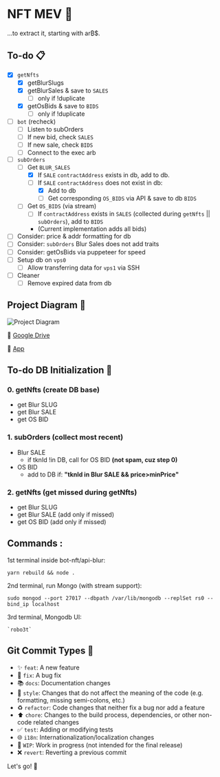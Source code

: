 # NFT MEV :robot:

...to extract it, starting with ar₿$.

## To-do :clipboard:

- [x] `getNfts`
  - [x] getBlurSlugs
  - [x] getBlurSales & save to `SALES`
    - [ ] only if !duplicate
  - [x] getOsBids & save to `BIDS`
    - [ ] only if !duplicate
- [ ] `bot` (recheck)
  - [ ] Listen to subOrders
  - [ ] If new bid, check `SALES`
  - [ ] If new sale, check `BIDS`
  - [ ] Connect to the exec arb
- [ ] `subOrders`
  - [ ] Get `BLUR_SALES`
    - [x] If `SALE` `contractAddress` exists in db, add to db.
    - [ ] If `SALE` `contractAddress` does not exist in db:
      - [x] Add to db
      - [ ] Get corresponding `OS_BIDS` via API & save to db `BIDS`
  - [ ] Get `OS_BIDS` (via stream)
    - [ ] If `contractAddress` exists in `SALES` (collected during `getNfts` || `subOrders`), add to `BIDS`
    - (Current implementation adds all bids)
- [ ] Consider: price & addr formatting for db
- [ ] Consider: `subOrders` Blur Sales does not add traits
- [ ] Consider: getOsBids via puppeteer for speed
- [ ] Setup db on `vps0`
  - [ ] Allow transferring data for `vps1` via SSH
- [ ] Cleaner
  - [ ] Remove expired data from db

## Project Diagram 🔧

![Project Diagram](https://i.gyazo.com/dac07c85761eb9af02413dcc53cbdeb5.png)

📁 [Google Drive](https://drive.google.com/file/d/1Ks5DKz6f9DdRpffOGzYu5gjKxD21WbCk/view?usp=sharing)

🚀 [App](https://app.diagrams.net/#G1Ks5DKz6f9DdRpffOGzYu5gjKxD21WbCk)

## To-do DB Initialization :floppy_disk:

### 0. getNfts (create DB base)
   - get Blur SLUG
   - get Blur SALE
   - get OS   BID

### 1. subOrders (collect most recent)
   - Blur SALE
     - if tknId !in DB, call for OS BID <b>(not spam, cuz step 0)</b>
   - OS   BID
     - add to DB if: <b>"tknId in Blur SALE && price>minPrice"</b>

### 2. getNfts (get missed during getNfts)
   - get Blur SLUG
   - get Blur SALE (add only if missed)
   - get OS   BID (add only if missed)


## Commands :
1st terminal inside bot-nft/api-blur:
```
yarn rebuild && node .
```

2nd terminal, run Mongo (with stream support):
```
sudo mongod --port 27017 --dbpath /var/lib/mongodb --replSet rs0 --bind_ip localhost
```

3rd terminal, Mongodb UI:
```
`robo3t`
```


## Git Commit Types :construction_worker:

- :sparkles: `feat`: A new feature
- :bug: `fix`: A bug fix
- :books: `docs`: Documentation changes
- :art: `style`: Changes that do not affect the meaning of the code (e.g. formatting, missing semi-colons, etc.)
- :recycle: `refactor`: Code changes that neither fix a bug nor add a feature
- :arrow_up: `chore`: Changes to the build process, dependencies, or other non-code related changes
- :white_check_mark: `test`: Adding or modifying tests
- :globe_with_meridians: `i18n`: Internationalization/localization changes
- :construction: `WIP`: Work in progress (not intended for the final release)
- :x: `revert`: Reverting a previous commit

Let's go! :muscle: